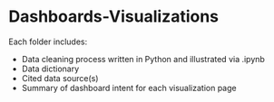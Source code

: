 # Dashboards-Visualizations

Each folder includes:
- Data cleaning process written in Python and illustrated via .ipynb
- Data dictionary
- Cited data source(s)
- Summary of dashboard intent for each visualization page
